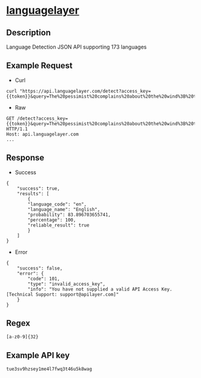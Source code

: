 # [languagelayer](https://languagelayer.com/documentation)

## __Description__
Language Detection JSON API supporting 173 languages

## __Example Request__
* Curl
```
curl "https://api.languagelayer.com/detect?access_key={{token}}&query=The%20pessimist%20complains%20about%20the%20wind%3B%20the%20optimist%20expects%20it%20to%20change%3B%20the%20realist%20adjusts%20the%20sails"
```

* Raw
```
GET /detect?access_key={{token}}&query=The%20pessimist%20complains%20about%20the%20wind%3B%20the%20optimist%20expects%20it%20to%20change%3B%20the%20realist%20adjusts%20the%20sails HTTP/1.1
Host: api.languagelayer.com
...
```

## __Response__
* Success
```
{
    "success": true,
    "results": [
        {
        "language_code": "en",
        "language_name": "English",
        "probability": 83.896703655741,
        "percentage": 100,
        "reliable_result": true
        }
    ]
}
```
* Error
```
{
    "success": false,
    "error": {
        "code": 101,
        "type": "invalid_access_key",
        "info": "You have not supplied a valid API Access Key. [Technical Support: support@apilayer.com]"
    }
}
```
## __Regex__
```
[a-z0-9]{32}
```

## __Example API key__
```
tue3sv9hzsey1me4l7fwq3t46u5k8wag
```

